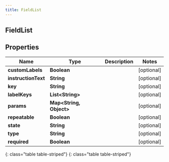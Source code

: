 ```yaml
---
title: FieldList
---
```

## FieldList


## Properties

| Name | Type | Description | Notes |
| ------------ | ------------- | ------------- | ------------- |
| **customLabels** | **Boolean** |  |  [optional] |
| **instructionText** | **String** |  |  [optional] |
| **key** | **String** |  |  [optional] |
| **labelKeys** | **List&lt;String&gt;** |  |  [optional] |
| **params** | **Map&lt;String, Object&gt;** |  |  [optional] |
| **repeatable** | **Boolean** |  |  [optional] |
| **state** | **String** |  |  [optional] |
| **type** | **String** |  |  [optional] |
| **required** | **Boolean** |  |  [optional] |
{: class="table table-striped"}
{: class="table table-striped"}



